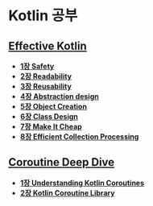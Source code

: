 # Kotlin 공부

## [Effective Kotlin](https://leanpub.com/effectiveKotlin)

- **[1장 Safety](EffectiveKotlin/Chapter1/1장%20요약.md)**
- **[2장 Readability](EffectiveKotlin/Chapter2/2장%20요약.md)**
- **[3장 Reusability](EffectiveKotlin/Chapter3/3장%20정리.md)**
- **[4장 Abstraction design](EffectiveKotlin/Chapter4/4장%20요약.md)**
- **[5장 Object Creation](EffectiveKotlin/Chapter5/5장%20요약.md)**
- **[6장 Class Design](EffectiveKotlin/Chapter6/6장%20요약.md)**
- **[7장 Make It Cheap](EffectiveKotlin/Chapter7/7장%20요약.md)**
- **[8장 Efficient Collection Processing](EffectiveKotlin/Chapter8/8장%20요약.md)**


## [Coroutine Deep Dive](https://leanpub.com/coroutines)

- **[1장 Understanding Kotlin Coroutines](CoroutineDeepDive/Part1/)**
- **[2장 Kotlin Coroutine Library](CoroutineDeepDive/Part2/)**